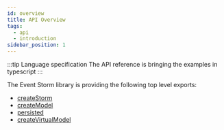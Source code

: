 ```yaml
---
id: overview
title: API Overview
tags:
  - api
  - introduction
sidebar_position: 1
---
```


:::tip Language specification
The API reference is bringing the examples in typescript
:::

The Event Storm library is providing the following top level exports:
- [createStorm](./storm.md)
- [createModel](./model.md)
- [persisted](./persistency.md)
- [createVirtualModel](./virtualModel.md)
